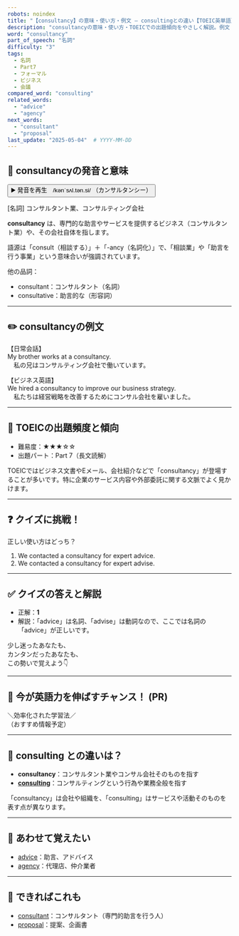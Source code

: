 ```yaml
---
robots: noindex
title: "【consultancy】の意味・使い方・例文 ― consultingとの違い【TOEIC英単語】"
description: "consultancyの意味・使い方・TOEICでの出題傾向をやさしく解説。例文・クイズ付きでconsultingとの違いもわかりやすく学べます。"
word: "consultancy"
part_of_speech: "名詞"
difficulty: "3"
tags:
  - 名詞
  - Part7
  - フォーマル
  - ビジネス
  - 会議
compared_word: "consulting"
related_words:
  - "advice"
  - "agency"
next_words:
  - "consultant"
  - "proposal"
last_update: "2025-05-04"  # YYYY-MM-DD
---
```


## 🔰 consultancyの発音と意味

<button class="play-audio" onclick="playTTS('consultancy')">
  <span class="play-audio-main">
    ▶️ 発音を再生　/kənˈsʌl.tən.si/
  </span>
  <span class="play-audio-sub">
    （カンサルタンシー）
  </span>
</button>

[名詞] コンサルタント業、コンサルティング会社

**consultancy** は、専門的な助言やサービスを提供するビジネス（コンサルタント業）や、その会社自体を指します。

語源は「consult（相談する）」＋「-ancy（名詞化）」で、「相談業」や「助言を行う事業」という意味合いが強調されています。

他の品詞：  
- consultant：コンサルタント（名詞）
- consultative：助言的な（形容詞）

---

## ✏️ consultancyの例文

【日常会話】  
My brother works at a consultancy.  
　私の兄はコンサルティング会社で働いています。

【ビジネス英語】  
We hired a consultancy to improve our business strategy.  
　私たちは経営戦略を改善するためにコンサル会社を雇いました。

---

## 🎯 TOEICの出題頻度と傾向

- 難易度：★★★☆☆
- 出題パート：Part 7（長文読解）

TOEICではビジネス文書やEメール、会社紹介などで「consultancy」が登場することが多いです。特に企業のサービス内容や外部委託に関する文脈でよく見かけます。

---

## ❓ クイズに挑戦！

正しい使い方はどっち？

1. We contacted a consultancy for expert advice.  
2. We contacted a consultancy for expert advise.

---

## ✅ クイズの答えと解説

- 正解：**1**
- 解説：「advice」は名詞、「advise」は動詞なので、ここでは名詞の「advice」が正しいです。

少し迷ったあなたも、  
カンタンだったあなたも、  
この勢いで覚えよう👇️

---

## 🚀 今が英語力を伸ばすチャンス！ (PR)

<div class="info-center">
＼効率化された学習法／<br>  
（おすすめ情報予定）
</div>

---

## 🤔  consulting との違いは？

- **consultancy**：コンサルタント業やコンサル会社そのものを指す
- **[consulting](/word/consulting/)**：コンサルティングという行為や業務全般を指す

「consultancy」は会社や組織を、「consulting」はサービスや活動そのものを表す点が異なります。

---

## 🧩 あわせて覚えたい

- [advice](/word/advice/)：助言、アドバイス
- [agency](/word/agency/)：代理店、仲介業者

---

## 📖 できればこれも

- [consultant](/word/consultant/)：コンサルタント（専門的助言を行う人）
- [proposal](/word/proposal/)：提案、企画書

<!-- cvid: aid02_bid40 -->
